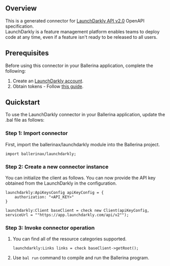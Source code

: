 ## Overview

This is a generated connector for [LaunchDarkly API v2.0](https://apidocs.launchdarkly.com/) OpenAPI specification.  
LaunchDarkly is a feature management platform enables teams to deploy code at any time, even if a feature isn't ready to be released to all users.

## Prerequisites
Before using this connector in your Ballerina application, complete the following:
1. Create an [LaunchDarkly account](https://launchdarkly.com/request-a-demo/). 
2. Obtain tokens - Follow [this guide](https://apidocs.launchdarkly.com/#section/Overview/Authentication).

## Quickstart

To use the LaunchDarkly connector in your Ballerina application, update the .bal file as follows:

### Step 1: Import connector
First, import the ballerinax/launchdarkly module into the Ballerina project.
```ballerina
import ballerinax/launchdarkly;
```
### Step 2: Create a new connector instance
You can initialize the client as follows. You can now provide the API key obtained from the LaunchDarkly in the configuration.

```ballerina
launchdarkly:ApiKeysConfig apiKeyConfig = {
    authorization: "<API_KEY>"
}

launchdarkly:Client baseClient = check new Client(apiKeyConfig, serviceUrl = ""https://app.launchdarkly.com/api/v2"");
```
### Step 3: Invoke connector operation
1. You can find all of the resource categories supported.
    ```ballerina
    launchdarkly:Links links = check baseClient->getRoot();
    ```
2. Use `bal run` command to compile and run the Ballerina program. 

